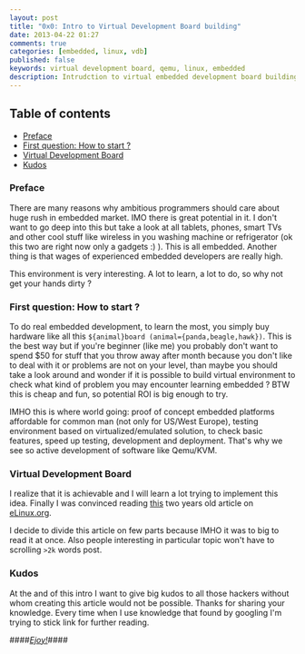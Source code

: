 ```yaml
---
layout: post
title: "0x0: Intro to Virtual Development Board building"
date: 2013-04-22 01:27
comments: true
categories: [embedded, linux, vdb]
published: false
keywords: virtual development board, qemu, linux, embedded
description: Intrudction to virtual embedded development board building
---
```

## Table of contents ##

* [Preface](/blog/2013/04/22/intro-to-virtual-development-board-building/#preface)
* [First question: How to start ?](/blog/2013/04/22/intro-to-virtual-development-board-building/#first-question)
* [Virtual Development Board](/blog/2013/04/22/intro-to-virtual-development-board-building/#virtual-development-board)
* [Kudos](/blog/2013/04/22/intro-to-virtual-development-board-building/#kudos)

<a id="preface"></a>
### Preface ###
There are many reasons why ambitious programmers should care about huge rush in 
embedded market. IMO there is great potential in it. I don't want to go deep into
this but take a look at all tablets, phones, smart TVs and other cool stuff 
like wireless in you washing machine or refrigerator (ok this two are right now only a gadgets :) ).
This is all embedded. Another thing is that wages of experienced embedded
developers are really high. 

This environment is very interesting. A lot to learn, a lot to do, so why not get 
your hands dirty ?

<a id="first-question"></a>
### First question: How to start ? ###
To do real embedded development, to learn the most, you simply buy hardware like
all this `${animal}board (animal={panda,beagle,hawk})`. This is the best way but 
if you're beginner (like me) you probably don't want to spend $50 for stuff that 
you throw away after month because you don't like to deal with it or problems 
are not on your level, than maybe you should take a look around and wonder if it
is possible to build virtual environment to check what kind of problem you may
encounter learning embedded ? BTW this is cheap and fun, so potential ROI is big 
enough to try.

IMHO this is where world going: proof of concept embedded platforms affordable
for common man (not only for US/West Europe), testing environment based on
virtualized/emulated solution, to check basic features, speed up testing, development
and deployment. That's why we see so active development of software like Qemu/KVM.

<a id="virtual-development-board"></a>
### Virtual Development Board ###
I realize that it is achievable and I will learn a lot trying to implement this 
idea. Finally I was convinced reading [this](http://www.elinux.org/Virtual_Development_Board)
two years old article on [eLinux.org](http://www.elinux.org).

I decide to divide this article on few parts because IMHO it was to big to read
it at once. Also people interesting in particular topic won't have to scrolling `>2k`
words post.

<a id="kudos"></a>
### Kudos ###

At the and of this intro I want to give big kudos to all those hackers without 
whom creating this article would not be possible. Thanks for sharing your 
knowledge. Every time when I use knowledge that found by googling I'm trying
to stick link for further reading.

####[_Ejoy!_](/blog/2013/04/22/qemu-as-an-environment-for-embedded-board-emulation)####
